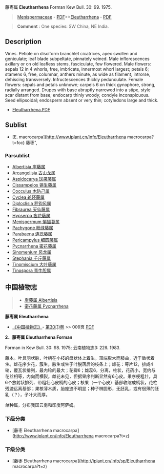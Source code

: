 藤枣属 **Eleutharrhena** Forman Kew Bull. 30: 99. 1975.

> [Menispermaceae](http://www.iplant.cn/info/Menispermaceae?t=foc) - [PDF](http://www.iplant.cn/foc/pdf/Menispermaceae.pdf)>>[Eleutharrhena](http://www.iplant.cn/info/Eleutharrhena?t=foc) - [PDF](http://www.iplant.cn/foc/pdf/Eleutharrhena.pdf)

> **Comment** : 
> One species: SW China, NE India.

## Description

Vines. Petiole on disciform branchlet cicatrices, apex swollen and geniculate; leaf blade subpeltate, pinnately veined. Male inflorescences axillary or on old leafless stems, fasciculate, few flowered. Male flowers: sepals 12 in 4 whorls, free, imbricate, innermost whorl largest; petals 6; stamens 6, free, columnar, anthers minute, as wide as filament, introrse, dehiscing transversely. Infructescences thickly pedunculate. Female flowers: sepals and petals unknown; carpels 6 on thick gynophore, strong, radially arranged. Drupes with base abruptly narrowed into a stipe, style scar distant from base; endocarp thinly woody; condyle inconspicuous. Seed ellipsoidal; endosperm absent or very thin; cotyledons large and thick.

* [Eleutharrhena.PDF](http://www.iplant.cn/foc/pdf/Eleutharrhena.pdf)

## Sublist

* [E.  macrocarpa](http://www.iplant.cn/info/Eleutharrhena macrocarpa?t=foc) 藤枣",

### Parsublist

* [Albertisia  崖藤属](http://www.iplant.cn/info/Albertisia?t=foc)
* [Arcangelisia  古山龙属](http://www.iplant.cn/info/Arcangelisia?t=foc)
* [Aspidocarya  球果藤属](http://www.iplant.cn/info/Aspidocarya?t=foc)
* [Cissampelos  锡生藤属](http://www.iplant.cn/info/Cissampelos?t=foc)
* [Cocculus  木防己属](http://www.iplant.cn/info/Cocculus?t=foc)
* [Cyclea  轮环藤属](http://www.iplant.cn/info/Cyclea?t=foc)
* [Diploclisia  秤钩风属](http://www.iplant.cn/info/Diploclisia?t=foc)
* [Fibraurea  天仙藤属](http://www.iplant.cn/info/Fibraurea?t=foc)
* [Hypserpa  夜花藤属](http://www.iplant.cn/info/Hypserpa?t=foc)
* [Menispermum  蝙蝠葛属](http://www.iplant.cn/info/Menispermum?t=foc)
* [Pachygone  粉绿藤属](http://www.iplant.cn/info/Pachygone?t=foc)
* [Parabaena  连蕊藤属](http://www.iplant.cn/info/Parabaena?t=foc)
* [Pericampylus  细圆藤属](http://www.iplant.cn/info/Pericampylus?t=foc)
* [Pycnarrhena  密花藤属](http://www.iplant.cn/info/Pycnarrhena?t=foc)
* [Sinomenium  风龙属](http://www.iplant.cn/info/Sinomenium?t=foc)
* [Stephania  千斤藤属](http://www.iplant.cn/info/Stephania?t=foc)
* [Tinomiscium  大叶藤属](http://www.iplant.cn/info/Tinomiscium?t=foc)
* [Tinospora  青牛胆属](http://www.iplant.cn/info/Tinospora?t=foc)

## 中国植物志

> * [崖藤属  Albertisia](Albertisia-崖藤属.md)
> * [密花藤属  Pycnarrhena](http://www.iplant.cn/info/Pycnarrhena?t=z)

**藤枣属 Eleutharrhena**

* [《中国植物志》](http://www.iplant.cn/frps)- [第30(1)卷](http://www.iplant.cn/frps/vol/30(1)) >> 009页 [PDF](http://www.iplant.cn/frps/pdf/30(1)/009y.pdf)

**2．藤枣属 Eleutharrhena Forman**

Forman in Kew Bull. 30: 98. 1975; 云南植物志3: 226. 1983.

藤本。叶具羽状脉，叶柄在小枝的盘状体上着生，顶端膨大而膝曲，近于盾状着生。雄花序少花，簇生，腋生或生于叶脱落后的枝条上；雄花：萼片12，排成4轮，覆瓦状排列，最内轮的最大；花瓣6；雄蕊6，分离，柱状，花药小，宽约与花丝相等，内向而横裂。雌花未见，但据果序判断显然有6心皮。果序梗粗壮，具6个放射状排列、带粗壮心皮柄的心皮；核果（一个心皮）基部收缩成柄状，花柱残迹远离基部；果核薄木质，胎座迹不明显；种子椭圆形，无胚乳，或有很薄的胚乳（？），子叶大而厚。

单种属，分布我国云南和印度阿萨姆。

### 下级分类
* [藤枣  Eleutharrhena macrocarpa](http://www.iplant.cn/info/Eleutharrhena macrocarpa?t=z)

### 下级分类
* [藤枣  Eleutharrhena macrocarpa](http://iplant.cn/info/sp/Eleutharrhena macrocarpa?t=z)

